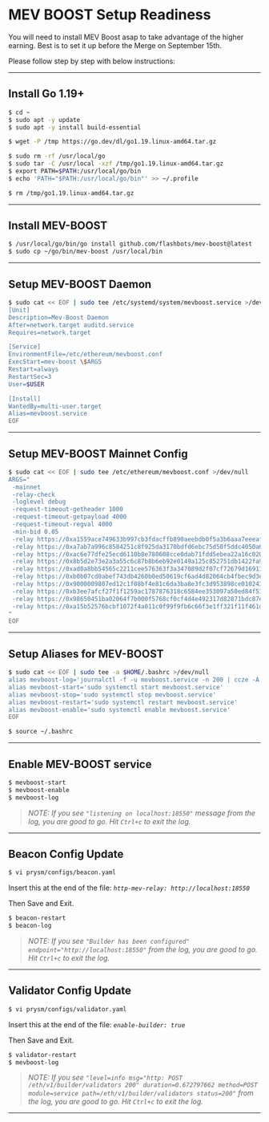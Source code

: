 # MEV BOOST Setup Readiness

You will need to install MEV Boost asap to take advantage of the higher earning. Best is to set it up before the Merge on September 15th.

Please follow step by step with below instructions:

---


## Install Go 1.19+
```bash
$ cd ~
$ sudo apt -y update
$ sudo apt -y install build-essential

$ wget -P /tmp https://go.dev/dl/go1.19.linux-amd64.tar.gz

$ sudo rm -rf /usr/local/go
$ sudo tar -C /usr/local -xzf /tmp/go1.19.linux-amd64.tar.gz
$ export PATH=$PATH:/usr/local/go/bin
$ echo 'PATH="$PATH:/usr/local/go/bin"' >> ~/.profile

$ rm /tmp/go1.19.linux-amd64.tar.gz
```

---


## Install MEV-BOOST
```bash
$ /usr/local/go/bin/go install github.com/flashbots/mev-boost@latest
$ sudo cp ~/go/bin/mev-boost /usr/local/bin
```

---


## Setup MEV-BOOST Daemon
```bash
$ sudo cat << EOF | sudo tee /etc/systemd/system/mevboost.service >/dev/null
[Unit]
Description=Mev-Boost Daemon
After=network.target auditd.service
Requires=network.target

[Service]
EnvironmentFile=/etc/ethereum/mevboost.conf
ExecStart=mev-boost \$ARGS
Restart=always
RestartSec=3
User=$USER

[Install]
WantedBy=multi-user.target
Alias=mevboost.service
EOF
```

---


## Setup MEV-BOOST Mainnet Config
```bash
$ sudo cat << EOF | sudo tee /etc/ethereum/mevboost.conf >/dev/null
ARGS="
 -mainnet
 -relay-check
 -loglevel debug
 -request-timeout-getheader 1000
 -request-timeout-getpayload 4000
 -request-timeout-regval 4000
 -min-bid 0.05 
 -relay https://0xa1559ace749633b997cb3fdacffb890aeebdb0f5a3b6aaa7eeeaf1a38af0a8fe88b9e4b1f61f236d2e64d95733327a62@relay.ultrasound.money
 -relay https://0xa7ab7a996c8584251c8f925da3170bdfd6ebc75d50f5ddc4050a6fdc77f2a3b5fce2cc750d0865e05d7228af97d69561@agnostic-relay.net
 -relay https://0xac6e77dfe25ecd6110b8e780608cce0dab71fdd5ebea22a16c0205200f2f8e2e3ad3b71d3499c54ad14d6c21b41a37ae@boost-relay.flashbots.net
 -relay https://0x8b5d2e73e2a3a55c6c87b8b6eb92e0149a125c852751db1422fa951e42a09b82c142c3ea98d0d9930b056a3bc9896b8f@bloxroute.max-profit.blxrbdn.com
 -relay https://0xad0a8bb54565c2211cee576363f3a347089d2f07cf72679d16911d740262694cadb62d7fd7483f27afd714ca0f1b9118@bloxroute.ethical.blxrbdn.com
 -relay https://0xb0b07cd0abef743db4260b0ed50619cf6ad4d82064cb4fbec9d3ec530f7c5e6793d9f286c4e082c0244ffb9f2658fe88@bloxroute.regulated.blxrbdn.com
 -relay https://0x9000009807ed12c1f08bf4e81c6da3ba8e3fc3d953898ce0102433094e5f22f21102ec057841fcb81978ed1ea0fa8246@builder-relay-mainnet.blocknative.com
 -relay https://0xb3ee7afcf27f1f1259ac1787876318c6584ee353097a50ed84f51a1f21a323b3736f271a895c7ce918c038e4265918be@relay.edennetwork.io
 -relay https://0x98650451ba02064f7b000f5768cf0cf4d4e492317d82871bdc87ef841a0743f69f0f1eea11168503240ac35d101c9135@mainnet-relay.securerpc.com 
 -relay https://0xa15b52576bcbf1072f4a011c0f99f9fb6c66f3e1ff321f11f461d15e31b1cb359caa092c71bbded0bae5b5ea401aab7e@aestus.live
"
EOF
```

---


## Setup Aliases for MEV-BOOST
```bash
$ sudo cat << EOF | sudo tee -a $HOME/.bashrc >/dev/null
alias mevboost-log='journalctl -f -u mevboost.service -n 200 | ccze -A'
alias mevboost-start='sudo systemctl start mevboost.service'
alias mevboost-stop='sudo systemctl stop mevboost.service'
alias mevboost-restart='sudo systemctl restart mevboost.service'
alias mevboost-enable='sudo systemctl enable mevboost.service'
EOF

$ source ~/.bashrc
```

---


## Enable MEV-BOOST service
```bash
$ mevboost-start
$ mevboost-enable
$ mevboost-log
```

> _NOTE: If you see `"listening on localhost:18550"` message from the log, you are good to go. Hit `Ctrl+c` to exit the log._

---


## Beacon Config Update
```bash
$ vi prysm/configs/beacon.yaml
```
Insert this at the end of the file: _`http-mev-relay: http://localhost:18550`_

Then Save and Exit.

```bash
$ beacon-restart
$ beacon-log
```

> _NOTE: If you see `"Builder has been configured" endpoint="http://localhost:18550"` from the log, you are good to go. Hit `Ctrl+c` to exit the log._


---


## Validator Config Update
```bash
$ vi prysm/configs/validator.yaml
```
Insert this at the end of the file: _`enable-builder: true`_

Then Save and Exit.

```bash
$ validator-restart
$ mevboost-log
```

> _NOTE: If you see `"level=info msg="http: POST /eth/v1/builder/validators 200" duration=0.672797662 method=POST module=service path=/eth/v1/builder/validators status=200"` from the log, you are good to go. Hit `Ctrl+c` to exit the log._

***